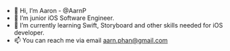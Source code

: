 - 👋 Hi, I’m Aaron - @AarnP
- 👀 I’m junior iOS Software Engineer.
- 🌱 I’m currently learning Swift, Storyboard and other skills needed for iOS developer.
- 📫 You can reach me via email aarn.phan@gmail.com

<!---
AarnP/AarnP is a ✨ special ✨ repository because its `README.md` (this file) appears on your GitHub profile.
You can click the Preview link to take a look at your changes.
- 💞️ I’m looking to collaborate on ...
--->
